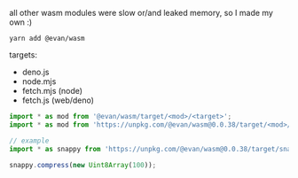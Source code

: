 all other wasm modules were slow or/and leaked memory, so I made my own :)

`yarn add @evan/wasm`

targets:
- deno.js
- node.mjs
- fetch.mjs (node)
- fetch.js (web/deno)

```js
import * as mod from '@evan/wasm/target/<mod>/<target>';
import * as mod from 'https://unpkg.com/@evan/wasm@0.0.38/target/<mod>/<target>';

// example
import * as snappy from 'https://unpkg.com/@evan/wasm@0.0.38/target/snappy/deno.js';

snappy.compress(new Uint8Array(100));
```